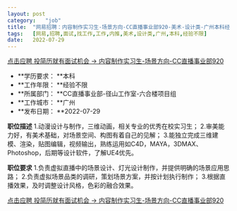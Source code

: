 ```yaml
---
layout:	post
category:	"job"
title:	"网易招聘：内容制作实习生-场景方向-CC直播事业部920-美术-设计类-广州本科经验不限"
tags:	[网易,招聘,面试,找工作,工作,内推,美术,设计类,广州,本科,经验不限]
date:	2022-07-29
---
```


[点击应聘 投简历就有面试机会 -> 内容制作实习生-场景方向-CC直播事业部920](http://mobile.bole.netease.com/bole/boleDetail?id=37806&employeeId=346f03c3cda5f04c&key=all)



- **学历要求： **本科
- **工作年限： **经验不限
- **所属部门： **CC直播事业部-径山工作室-六合楼项目组
- **工作城市： **广州
- **发布日期： **2022-07-29



**职位描述**
1.动漫设计与制作，三维动画，相关专业的优秀在校实习生；
2.审美能力好，有美术基础，对场景空间、构图有着自己的见解；
3.能独立完成三维建模、渲染，贴图编辑，视频输出，熟练运用如C4D，MAYA，3DMAX、Photoshop，后期等设计软件，了解UE4优先。



**职位要求**
1.负责虚拟直播中的场景设计、灯光设计制作，并提供明确的场景应用思路；
2.负责虚拟场景品类的调研，策划场景方案，并按计划执行制作；
3.根据直播效果，及时调整设计风格，色彩的融合效果。



[点击应聘 投简历就有面试机会 -> 内容制作实习生-场景方向-CC直播事业部920](http://mobile.bole.netease.com/bole/boleDetail?id=37806&employeeId=346f03c3cda5f04c&key=all)